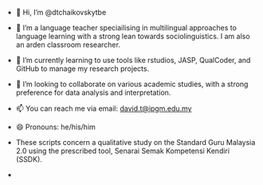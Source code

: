 - 👋 Hi, I’m @dtchaikovskytbe
- 👀 I’m a language teacher speciailising in multilingual approaches to language learning with a strong lean towards sociolinguistics. I am also an arden classroom researcher.
- 🌱 I’m currently learning to use tools like rstudios, JASP, QualCoder, and GitHub to manage my research projects.
- 💞️ I’m looking to collaborate on various academic studies, with a strong preference for data analysis and interpretation.
- 📫 You can reach me via email: david.t@ipgm.edu.my
- 😄 Pronouns: he/his/him

- These scripts concern a qualitative study on the Standard Guru Malaysia 2.0 using the prescribed tool, Senarai Semak Kompetensi Kendiri (SSDK).
- 
<!---
dtchaikovskytbe/dtchaikovskytbe is a ✨ special ✨ repository because its `README.md` (this file) appears on your GitHub profile.
You can click the Preview link to take a look at your changes.
--->
